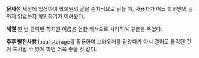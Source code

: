 __문제점__
세션에 입장하여 학회원의 글을 순차적으로 읽을 때, 사용자가 어느 학회원의 글까지 읽었는지 확인하기가 어려웠다.

__해결__
한 번 클릭된 학회원 이름을 연한 회색으로 처리하여 구분을 주었다.

__추후 발전사항__
local storage를 활용하여 브라우저를 닫았다가 다시 열어도 클릭된 것이 표시될 수 있게 하면 더욱 좋을 것 같다.